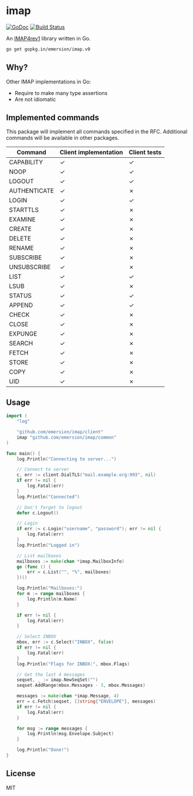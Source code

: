 # imap

[![GoDoc](https://godoc.org/github.com/emersion/imap?status.svg)](https://godoc.org/github.com/emersion/imap)
[![Build Status](https://travis-ci.org/emersion/imap.svg?branch=master)](https://travis-ci.org/emersion/imap)

An [IMAP4rev1](https://tools.ietf.org/html/rfc3501) library written in Go.

```bash
go get gopkg.in/emersion/imap.v0
```

## Why?

Other IMAP implementations in Go:
* Require to make many type assertions
* Are not idiomatic

## Implemented commands

This package will implement all commands specified in the RFC. Additional
commands will be available in other packages.

Command       | Client implementation | Client tests
------------- | --------------------- | ------------
CAPABILITY    | ✓                     | ✓
NOOP          | ✓                     | ✓
LOGOUT        | ✓                     | ✓
AUTHENTICATE  | ✓                     | ✗
LOGIN         | ✓                     | ✓
STARTTLS      | ✓                     | ✗
EXAMINE       | ✓                     | ✗
CREATE        | ✓                     | ✗
DELETE        | ✓                     | ✗
RENAME        | ✓                     | ✗
SUBSCRIBE     | ✓                     | ✗
UNSUBSCRIBE   | ✓                     | ✗
LIST          | ✓                     | ✓
LSUB          | ✓                     | ✗
STATUS        | ✓                     | ✓
APPEND        | ✓                     | ✓
CHECK         | ✓                     | ✗
CLOSE         | ✓                     | ✗
EXPUNGE       | ✓                     | ✗
SEARCH        | ✓                     | ✗
FETCH         | ✓                     | ✗
STORE         | ✓                     | ✗
COPY          | ✓                     | ✗
UID           | ✓                     | ✗

## Usage

```go
import (
	"log"

	"github.com/emersion/imap/client"
	imap "github.com/emersion/imap/common"
)

func main() {
	log.Println("Connecting to server...")

	// Connect to server
	c, err := client.DialTLS("mail.example.org:993", nil)
	if err != nil {
		log.Fatal(err)
	}
	log.Println("Connected")

	// Don't forget to logout
	defer c.Logout()

	// Login
	if err := c.Login("username", "password"); err != nil {
		log.Fatal(err)
	}
	log.Println("Logged in")

	// List mailboxes
	mailboxes := make(chan *imap.MailboxInfo)
	go (func () {
		err = c.List("", "%", mailboxes)
	})()

	log.Println("Mailboxes:")
	for m := range mailboxes {
		log.Println(m.Name)
	}

	if err != nil {
		log.Fatal(err)
	}

	// Select INBOX
	mbox, err := c.Select("INBOX", false)
	if err != nil {
		log.Fatal(err)
	}
	log.Println("Flags for INBOX:", mbox.Flags)

	// Get the last 4 messages
	seqset, _ := imap.NewSeqSet("")
	seqset.AddRange(mbox.Messages - 3, mbox.Messages)

	messages := make(chan *imap.Message, 4)
	err = c.Fetch(seqset, []string{"ENVELOPE"}, messages)
	if err != nil {
		log.Fatal(err)
	}

	for msg := range messages {
		log.Println(msg.Envelope.Subject)
	}

	log.Println("Done!")
}
```

## License

MIT
